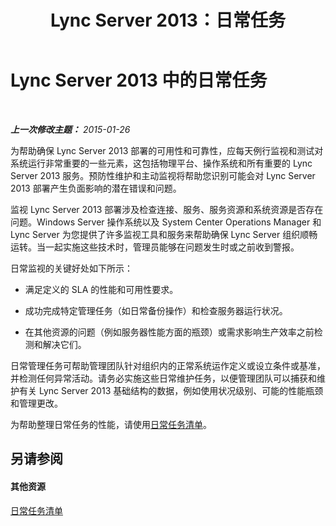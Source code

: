﻿---
title: Lync Server 2013：日常任务
TOCTitle: 日常任务
ms:assetid: f7a5f99e-5d2b-445d-9ba1-cbfcfeff16ae
ms:mtpsurl: https://technet.microsoft.com/zh-cn/library/Dn720351(v=OCS.15)
ms:contentKeyID: 62221742
ms.date: 05/19/2016
mtps_version: v=OCS.15
ms.translationtype: HT
---

# Lync Server 2013 中的日常任务

 

_**上一次修改主题：** 2015-01-26_

为帮助确保 Lync Server 2013 部署的可用性和可靠性，应每天例行监视和测试对系统运行非常重要的一些元素，这包括物理平台、操作系统和所有重要的 Lync Server 2013 服务。预防性维护和主动监视将帮助您识别可能会对 Lync Server 2013 部署产生负面影响的潜在错误和问题。

监视 Lync Server 2013 部署涉及检查连接、服务、服务资源和系统资源是否存在问题。Windows Server 操作系统以及 System Center Operations Manager 和 Lync Server 为您提供了许多监视工具和服务来帮助确保 Lync Server 组织顺畅运转。当一起实施这些技术时，管理员能够在问题发生时或之前收到警报。

日常监视的关键好处如下所示：

  - 满足定义的 SLA 的性能和可用性要求。

  - 成功完成特定管理任务（如日常备份操作）和检查服务器运行状况。

  - 在其他资源的问题（例如服务器性能方面的瓶颈）或需求影响生产效率之前检测和解决它们。

日常管理任务可帮助管理团队针对组织内的正常系统运作定义或设立条件或基准，并检测任何异常活动。请务必实施这些日常维护任务，以便管理团队可以捕获和维护有关 Lync Server 2013 基础结构的数据，例如使用状况级别、可能的性能瓶颈和管理更改。

为帮助整理日常任务的性能，请使用[日常任务清单](lync-server-2013-operations-checklists.md)。

## 另请参阅

#### 其他资源

[日常任务清单](lync-server-2013-operations-checklists.md)


